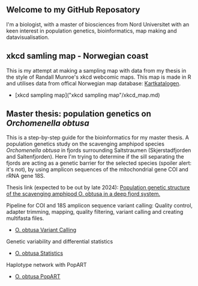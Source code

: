 ## Welcome to my GitHub Reposatory

I'm a biologist, with a master of biosciences from Nord Universitet with an keen interest in population genetics, bioinformatics, map making and datavisualisation.

## xkcd samling map - Norwegian coast

This is my attempt at making a sampling map with data from my thesis in the style of Randall Munroe's xkcd webcomic maps. 
This map is made in R and utilises data from offical Norwegian map database: [Kartkatalogen](https://www.geonorge.no/).

- [xkcd sampling map]("xkcd sampling map"/xkcd_map.md) 

## Master thesis: population genetics on _Orchomenella obtusa_

This is a step-by-step guide for the bioinformatics for my master thesis. A population genetics study on the scavenging amphipod species _Orchomenella obtusa_ in fjords surrounding Saltstraumen (Skjerstadfjorden and Saltenfjorden). Here I'm trying to determine if the sill separating the fjords are acting as a genetic barrier for the selected species (spoiler alert: it's not), by using amplicon sequences of the mitochondrial gene COI and rRNA gene 18S.

Thesis link (expected to be out by late 2024): [Population genetic structure of the scavenging amphipod O. obtusa in a deep fjord system.](https://nordopen.nord.no/nord-xmlui/handle/11250/2731119) 

Pipeline for COI and 18S amplicon sequence variant calling: 
Quality control, adapter trimming, mapping, quality filtering, variant calling and creating multifasta files.

- [O. obtusa Variant Calling](Obtusa/obtusapopgen.md)

Genetic variability and differential statistics
- [O. obtusa Statistics](Obtusa/DiffSeq.md)

Haplotype network with PopART
- [O. obtusa PopART](Obtusa/PopART.md)


